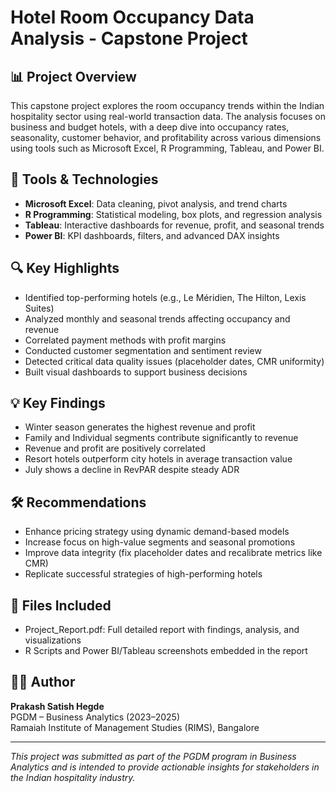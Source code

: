 # Hotel Room Occupancy Data Analysis - Capstone Project

## 📊 Project Overview

This capstone project explores the room occupancy trends within the Indian hospitality sector using real-world transaction data. The analysis focuses on business and budget hotels, with a deep dive into occupancy rates, seasonality, customer behavior, and profitability across various dimensions using tools such as Microsoft Excel, R Programming, Tableau, and Power BI.

## 📁 Tools & Technologies

- **Microsoft Excel**: Data cleaning, pivot analysis, and trend charts
- **R Programming**: Statistical modeling, box plots, and regression analysis
- **Tableau**: Interactive dashboards for revenue, profit, and seasonal trends
- **Power BI**: KPI dashboards, filters, and advanced DAX insights

## 🔍 Key Highlights

- Identified top-performing hotels (e.g., Le Méridien, The Hilton, Lexis Suites)
- Analyzed monthly and seasonal trends affecting occupancy and revenue
- Correlated payment methods with profit margins
- Conducted customer segmentation and sentiment review
- Detected critical data quality issues (placeholder dates, CMR uniformity)
- Built visual dashboards to support business decisions

## 💡 Key Findings

- Winter season generates the highest revenue and profit
- Family and Individual segments contribute significantly to revenue
- Revenue and profit are positively correlated
- Resort hotels outperform city hotels in average transaction value
- July shows a decline in RevPAR despite steady ADR

## 🛠️ Recommendations

- Enhance pricing strategy using dynamic demand-based models
- Increase focus on high-value segments and seasonal promotions
- Improve data integrity (fix placeholder dates and recalibrate metrics like CMR)
- Replicate successful strategies of high-performing hotels

## 📎 Files Included

- Project_Report.pdf: Full detailed report with findings, analysis, and visualizations
- R Scripts and Power BI/Tableau screenshots embedded in the report

## 🧑‍🎓 Author

**Prakash Satish Hegde**  
PGDM – Business Analytics (2023–2025)  
Ramaiah Institute of Management Studies (RIMS), Bangalore

---

*This project was submitted as part of the PGDM program in Business Analytics and is intended to provide actionable insights for stakeholders in the Indian hospitality industry.*
